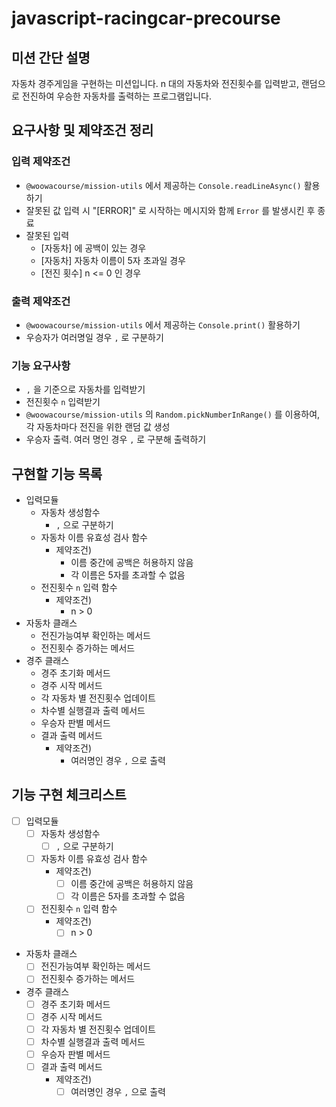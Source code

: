 # javascript-racingcar-precourse

## 미션 간단 설명

자동차 경주게임을 구현하는 미션입니다. n 대의 자동차와 전진횟수를 입력받고, 랜덤으로 전진하여 우승한 자동차를 출력하는 프로그램입니다.

## 요구사항 및 제약조건 정리

### 입력 제약조건

- `@woowacourse/mission-utils` 에서 제공하는 `Console.readLineAsync()` 활용하기
- 잘못된 값 입력 시 "\[ERROR]" 로 시작하는 메시지와 함께 `Error` 를 발생시킨 후 종료
- 잘못된 입력
  - \[자동차] 에 공백이 있는 경우
  - \[자동차] 자동차 이름이 5자 초과일 경우
  - \[전진 횟수] n <= 0 인 경우

### 출력 제약조건

- `@woowacourse/mission-utils` 에서 제공하는 `Console.print()` 활용하기
- 우승자가 여러명일 경우 `,` 로 구분하기

### 기능 요구사항

- `,` 을 기준으로 자동차를 입력받기
- 전진횟수 `n` 입력받기
- `@woowacourse/mission-utils` 의 `Random.pickNumberInRange()` 를 이용하여, 각 자동차마다 전진을 위한 랜덤 값 생성
- 우승자 출력. 여러 명인 경우 `,` 로 구분해 출력하기

## 구현할 기능 목록

- 입력모듈
  - 자동차 생성함수
    - `,` 으로 구분하기
  - 자동차 이름 유효성 검사 함수
    - 제약조건)
      - 이름 중간에 공백은 허용하지 않음
      - 각 이름은 5자를 초과할 수 없음
  - 전진횟수 `n` 입력 함수
    - 제약조건)
      - n > 0
- 자동차 클래스
  - 전진가능여부 확인하는 메서드
  - 전진횟수 증가하는 메서드
- 경주 클래스
  - 경주 초기화 메서드
  - 경주 시작 메서드
  - 각 자동차 별 전진횟수 업데이트
  - 차수별 실행결과 출력 메서드
  - 우승자 판별 메서드
  - 결과 출력 메서드
    - 제약조건)
      - 여러명인 경우 `,` 으로 출력

## 기능 구현 체크리스트

- [ ] 입력모듈
  - [ ] 자동차 생성함수
    - [ ] `,` 으로 구분하기
  - [ ] 자동차 이름 유효성 검사 함수
    - 제약조건)
      - [ ] 이름 중간에 공백은 허용하지 않음
      - [ ] 각 이름은 5자를 초과할 수 없음
  - [ ] 전진횟수 `n` 입력 함수
    - 제약조건)
      - [ ] n > 0
- 자동차 클래스
  - [ ] 전진가능여부 확인하는 메서드
  - [ ] 전진횟수 증가하는 메서드
- 경주 클래스
  - [ ] 경주 초기화 메서드
  - [ ] 경주 시작 메서드
  - [ ] 각 자동차 별 전진횟수 업데이트
  - [ ] 차수별 실행결과 출력 메서드
  - [ ] 우승자 판별 메서드
  - [ ] 결과 출력 메서드
    - 제약조건)
      - [ ] 여러명인 경우 `,` 으로 출력
